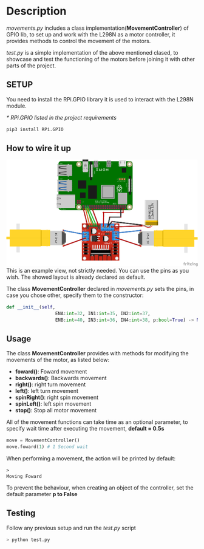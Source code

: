 # Description
_movements.py_ includes a class implementation(__MovementController__) of GPIO lib, to set up and work with the L298N as a motor controller, it provides methods to control the movement of the motors. 

_test.py_ is a simple implementation of the above mentioned clased, to showcase and test the functioning of the motors before joining it with other parts of the project. 
## SETUP 
You need to install the RPi.GPIO library it is used to interact with the L298N module.

_* RPi.GPIO listed in the project requirements_
```bash
pip3 install RPi.GPIO
```

## How to wire it up 
![Schematic](./sketch.png)
This is an example view, not strictly needed. You can use the pins as you wish. The showed layout is already declared as default.

The class __MovementController__ declared in _movements.py_ sets the pins, in case you chose other, specify them to the constructor: 
```python 
def __init__(self,
                  ENA:int=32, IN1:int=35, IN2:int=37,
                  ENB:int=40, IN3:int=36, IN4:int=38, p:bool=True) -> None:
```

## Usage

The class __MovementController__ provides with methods for modifying the movements of the motor, as listed below:
- __foward()__: Foward movement
- __backwards()__: Backwards movement
- __right()__: right turn movement
- __left()__: left turn movement
- __spinRight()__: right spin movement
- __spinLeft()__: left spin movement
- __stop()__: Stop all motor movement

All of the movement functions can take time as an optional parameter, to specify wait time after executing the movement, __default = 0.5s__

```python
move = MovementController()
move.foward(1) # 1 Second wait
```
When performing a movement, the action will be printed by default: 
```
>
Moving Foward
```
To prevent the behaviour, when creating an object of the controller, set the default parameter __p to False__

## Testing 
Follow any previous setup and run the _test.py_ script

```bash
> python test.py
```


